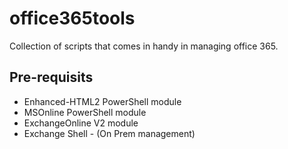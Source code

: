 # office365tools

Collection of scripts that comes in handy in managing office 365.

## Pre-requisits

* Enhanced-HTML2 PowerShell module
* MSOnline PowerShell module
* ExchangeOnline V2 module
* Exchange Shell - (On Prem management)
